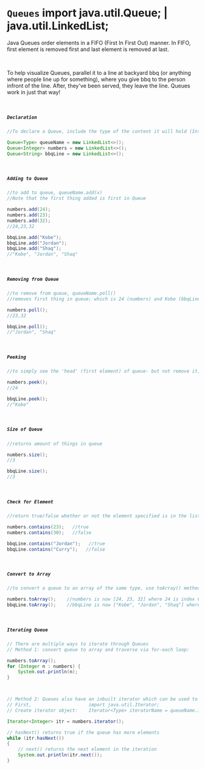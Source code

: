 # ```Queues``` import java.util.Queue;  |   java.util.LinkedList;
Java Queues order elements in a FIFO (First In First Out) manner.
In FIFO, first element is removed first and last element is removed at last.

<br>

To help visualize Queues, parallel it to a line at backyard bbq (or anything where people line up for something), where you give bbq
to the person infront of the line. After, they've been served, they leave the line. Queues work in just that way!

<br>

##### ```Declaration```
```Java
//To declare a Queue, include the type of the content it will hold (Integer, String, etc..) and the queue name followed by new LinkedList<>():

Queue<Type> queueName = new LinkedList<>();
Queue<Integer> numbers = new LinkedList<>();
Queue<String> bbqLine = new LinkedList<>();
```
<br>


##### ```Adding to Queue```
```Java
//to add to queue, queueName.add(x)
//Note that the first thing added is first in Queue

numbers.add(24);
numbers.add(23);
numbers.add(32);
//24,23,32

bbqLine.add("Kobe");
bbqLine.add("Jordan");
bbqLine.add("Shaq");
//"Kobe", "Jordan", "Shaq"
```
<br>


##### ```Removing from Queue```
```Java
//to remove from queue, queueName.poll()
//removes first thing in queue; which is 24 (numbers) and Kobe (bbqLine)

numbers.poll();
//23,32

bbqLine.poll();
//"Jordan", "Shaq"
```
<br>


##### ```Peeking```
```Java
//to simply see the 'head' (first element) of queue- but not remove it, use queueName.peek();

numbers.peek();
//24

bbqLine.peek();
//"Kobe"
```
<br>


##### ```Size of Queue```
```Java
//returns amount of things in queue

numbers.size();
//3

bbqLine.size();
//3
```
<br>


##### ```Check for Element```
```Java
//return true/false whether or not the element specified is in the list; using queueName.contains(x)

numbers.contains(23);   //true
numbers.contains(30);   //false

bbqLine.contains("Jordan");   //true
bbqLine.contains("Curry");   //false
```
<br>


##### ```Convert to Array```
```Java
//to convert a queue to an array of the same type, use toArray() method like so:

numbers.toArray();    //numbers is now [24, 23, 32] where 24 is index 0
bbqLine.toArray();    //bbqLine is now ["Kobe", "Jordan", "Shaq"] where kobe is index 0
```
<br>


##### ```Iterating Queue```
```Java
// There are multiple ways to iterate through Queues
// Method 1: convert queue to array and traverse via for-each loop:

numbers.toArray();
for (Integer n : numbers) {
    System.out.println(n);
}



// Method 2: Queues also have an inbuilt iterator which can be used to iterate through the Queue.
// First,                     import java.util.Iterator;
// Create iterator object:    Iterator<Type> iteratorName = queueName.iterator();

Iterator<Integer> itr = numbers.iterator();

// hasNext() returns true if the queue has more elements
while (itr.hasNext())
{
    // next() returns the next element in the iteration
    System.out.println(itr.next());
}

```
<br>
